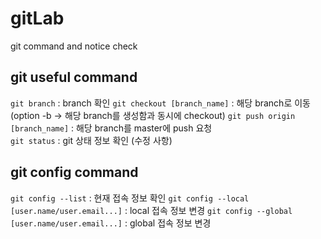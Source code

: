 # gitLab
git command and notice check

## git useful command
`git branch` : branch 확인
`git checkout [branch_name]` : 해당 branch로 이동 (option -b -> 해당 branch를 생성함과 동시에 checkout)
`git push origin [branch_name]` : 해당 branch를 master에 push 요청\
`git status` : git 상태 정보 확인 (수정 사항)

## git config command
`git config --list` : 현재 접속 정보 확인
`git config --local [user.name/user.email...]` : local 접속 정보 변경
`git config --global [user.name/user.email...]` : global 접속 정보 변경
